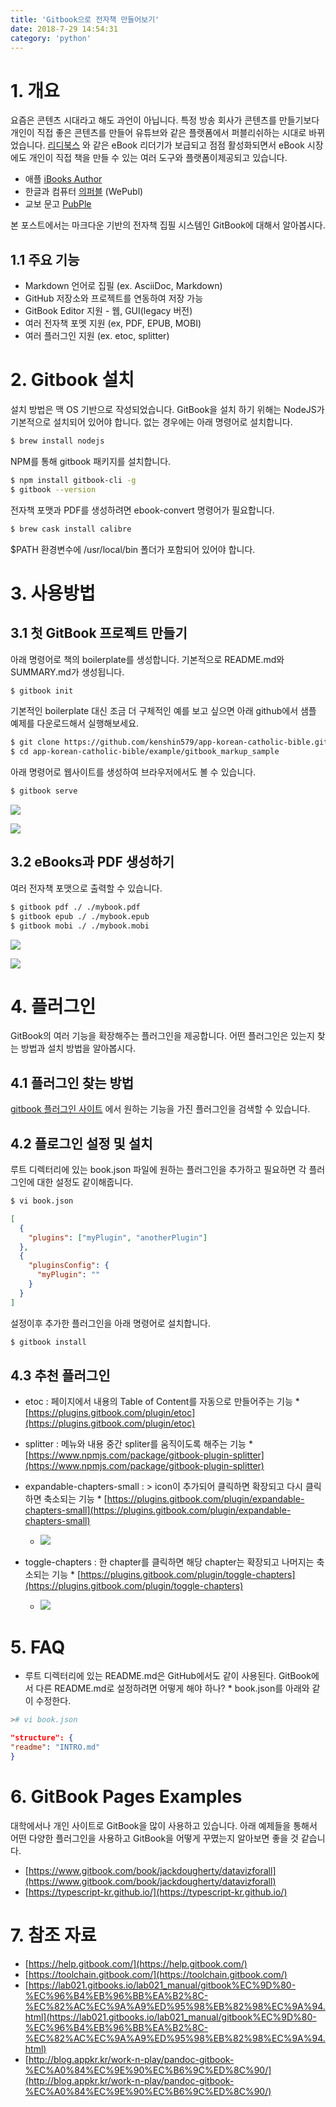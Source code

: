 ```yaml
---
title: 'Gitbook으로 전자책 만들어보기'
date: 2018-7-29 14:54:31
category: 'python'
---
```


# 1. 개요

요즘은 콘텐츠 시대라고 해도 과언이 아닙니다. 특정 방송 회사가 콘텐츠를 만들기보다 개인이 직접 좋은 콘텐츠를 만들어 유튜브와 같은 플랫폼에서 퍼블리쉬하는 시대로 바뀌었습니다. [리디북스](https://ridibooks.com/?genre=general) 와 같은 eBook 리더기가 보급되고 점점 활성화되면서 eBook 시장에도 개인이 직접 책을 만들 수 있는 여러 도구와 플랫폼이제공되고 있습니다.

- 애플 [iBooks Author](https://www.apple.com/kr/ibooks-author/)
- 한글과 컴퓨터 [의퍼블](https://www.hancom.com/product/productWepublMain.do) (WePubl)
- 교보 문고 [PubPle](http://pubple.kyobobook.co.kr/)

본 포스트에서는 마크다운 기반의 전자책 집필 시스템인 GitBook에 대해서 알아봅시다.

## 1.1 주요 기능

- Markdown 언어로 집필 (ex. AsciiDoc, Markdown)
- GitHub 저장소와 프로젝트를 연동하여 저장 가능
- GitBook Editor 지원 - 웹, GUI(legacy 버전)
- 여러 전자책 포멧 지원 (ex, PDF, EPUB, MOBI)
- 여러 플러그인 지원 (ex. etoc, splitter)

# 2. Gitbook 설치

설치 방법은 맥 OS 기반으로 작성되었습니다. GitBook을 설치 하기 위해는 NodeJS가 기본적으로 설치되어 있어야 합니다. 없는 경우에는 아래 명령어로 설치합니다.

```sh
$ brew install nodejs
```

NPM를 통해 gitbook 패키지를 설치합니다.

```sh
$ npm install gitbook-cli -g
$ gitbook --version
```

전자책 포맷과 PDF를 생성하려면 ebook-convert 명령어가 필요합니다.

```sh
$ brew cask install calibre
```

\$PATH 환경변수에 /usr/local/bin 폴더가 포함되어 있어야 합니다.

# 3. 사용방법

## 3.1 첫 GitBook 프로젝트 만들기

아래 명령어로 책의 boilerplate를 생성합니다. 기본적으로 README.md와 SUMMARY.md가 생성됩니다.

```sh
$ gitbook init
```

기본적인 boilerplate 대신 조금 더 구체적인 예를 보고 싶으면 아래 github에서 샘플 예제를 다운로드해서 실행해보세요.

```sh
$ git clone https://github.com/kenshin579/app-korean-catholic-bible.git
$ cd app-korean-catholic-bible/example/gitbook_markup_sample
```

아래 명령어로 웹사이트를 생성하여 브라우저에서도 볼 수 있습니다.

```sh
$ gitbook serve
```

![](images/20180729/image_3.png)

![](images/20180729/image_4.png)

## 3.2 eBooks과 PDF 생성하기

여러 전자책 포맷으로 출력할 수 있습니다.

```sh
$ gitbook pdf ./ ./mybook.pdf
$ gitbook epub ./ ./mybook.epub
$ gitbook mobi ./ ./mybook.mobi
```

![](images/20180729/image_5.png)

![](images/20180729/image_1.png)

# 4. 플러그인

GitBook의 여러 기능을 확장해주는 플러그인을 제공합니다. 어떤 플러그인은 있는지 찾는 방법과 설치 방법을 알아봅시다.

## 4.1 플러그인 찾는 방법

[gitbook 플러그인 사이트](http://plugins.gitbook.com) 에서 원하는 기능을 가진 플러그인을 검색할 수 있습니다.

## 4.2 플로그인 설정 및 설치

루트 디렉터리에 있는 book.json 파일에 원하는 플러그인을 추가하고 필요하면 각 플러그인에 대한 설정도 같이해줍니다.

```sh
$ vi book.json
```

```json
[
  {
    "plugins": ["myPlugin", "anotherPlugin"]
  },
  {
    "pluginsConfig": {
      "myPlugin": ""
    }
  }
]
```

설정이후 추가한 플러그인을 아래 명령어로 설치합니다.

```sh
$ gitbook install
```

## 4.3 추천 플러그인

- etoc : 페이지에서 내용의 Table of Content를 자동으로 만들어주는 기능 \* [https://plugins.gitbook.com/plugin/etoc](https://plugins.gitbook.com/plugin/etoc)
- splitter : 메뉴와 내용 중간 spliter를 움직이도록 해주는 기능 \* [https://www.npmjs.com/package/gitbook-plugin-splitter](https://www.npmjs.com/package/gitbook-plugin-splitter)
- expandable-chapters-small : > icon이 추가되어 클릭하면 확장되고 다시 클릭하면 축소되는 기능 \* [https://plugins.gitbook.com/plugin/expandable-chapters-small](https://plugins.gitbook.com/plugin/expandable-chapters-small)

  - ![](images/20180729/image_6.png)

* toggle-chapters : 한 chapter를 클릭하면 해당 chapter는 확장되고 나머지는 축소되는 기능 \* [https://plugins.gitbook.com/plugin/toggle-chapters](https://plugins.gitbook.com/plugin/toggle-chapters)

  - ![](images/20180729/toggle_chapters.gif)

# 5. FAQ

- 루트 디렉터리에 있는 README.md은 GitHub에서도 같이 사용된다. GitBook에서 다른 README.md로 설정하려면 어떻게 해야 하나? \* book.json를 아래와 같이 수정한다.

```sh
># vi book.json
```

```json
"structure": {
"readme": "INTRO.md"
}
```

# 6. GitBook Pages Examples

대학에서나 개인 사이트로 GitBook을 많이 사용하고 있습니다. 아래 예제들을 통해서 어떤 다양한 플러그인을 사용하고 GitBook을 어떻게 꾸몄는지 알아보면 좋을 것 같습니다.

- [https://www.gitbook.com/book/jackdougherty/datavizforall](https://www.gitbook.com/book/jackdougherty/datavizforall)
- [https://typescript-kr.github.io/](https://typescript-kr.github.io/)

# 7. 참조 자료

- [https://help.gitbook.com/](https://help.gitbook.com/)
- [https://toolchain.gitbook.com/](https://toolchain.gitbook.com/)
- [https://lab021.gitbooks.io/lab021_manual/gitbook%EC%9D%80-%EC%96%B4%EB%96%BB%EA%B2%8C-%EC%82%AC%EC%9A%A9%ED%95%98%EB%82%98%EC%9A%94.html](https://lab021.gitbooks.io/lab021_manual/gitbook%EC%9D%80-%EC%96%B4%EB%96%BB%EA%B2%8C-%EC%82%AC%EC%9A%A9%ED%95%98%EB%82%98%EC%9A%94.html)
- [http://blog.appkr.kr/work-n-play/pandoc-gitbook-%EC%A0%84%EC%9E%90%EC%B6%9C%ED%8C%90/](http://blog.appkr.kr/work-n-play/pandoc-gitbook-%EC%A0%84%EC%9E%90%EC%B6%9C%ED%8C%90/)

<!-- tag : #완료 #advenoh.pe.kr# #blog -->
